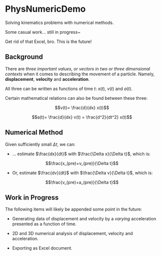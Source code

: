 # PhysNumericDemo
Solving kinematics problems with numerical methods.

Some casual work... still in progress~

Get rid of that Excel, bro. This is the future!

## Background

There are *three important values, or vectors in two or three dimensional contexts* when it comes to describing the movement of a particle. Namely, **displacement**, **velocity** and **acceleration**.

All three can be written as functions of time $t$: $x(t)$, $v(t)$ and $a(t)$.

Certain mathematical relations can also be found between these three:

$$v(t)= \frac{d}{dx} x(t)$$

$$a(t)= \frac{d}{dx} v(t) = \frac{d^2}{dt^2} x(t)$$

## Numerical Method

Given sufficiently small $\Delta t$, we can:

+ ... estimate $\frac{dx}{dt}$ with $\frac{\Delta x}{\Delta t}$, which is:

$$\frac{x_(pre)+v_(pre)}{\Delta t}$$

+ Or, estimate $\frac{dv}{dt}$ with $\frac{\Delta v}{\Delta t}$, which is:

$$\frac{v_(pre)+a_(pre)}{\Delta t}$$

## Work in Progress

The following items will likely be appended some point in the future:

+ Generating data of displacement and velocity by a *varying* acceleration presented as a function of time.

+ 2D and 3D numerical analysis of displacement, velocity and acceleration.

+ Exporting as Excel document.
